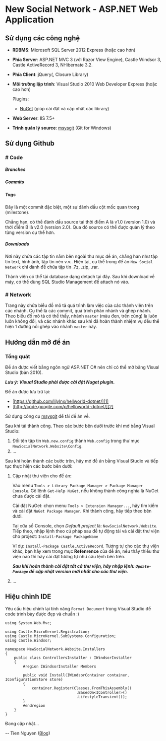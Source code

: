 ﻿New Social Network - ASP.NET Web Application
============================================

Sử dụng các công nghệ
---------------------

* __RDBMS__: Microsoft SQL Server 2012 Express (hoặc cao hơn)

* __Phía Server__: ASP.NET MVC 3 (với Razor View Engine),
  Castle Windsor 3, Castle ActiveRecord 3, NHibernate 3.2.

* __Phía Client__: jQuery(, Closure Library)

* __Môi trường lập trình__: Visual Studio 2010 Web Developer Express (hoặc cao hơn)

    Plugins:

    * [NuGet] \(giúp cài đặt và cập nhật các library\)

* __Web Server__: IIS 7.5+

* __Trình quản lý source__: [msysgit] \(Git for Windows\)


Sử dụng Github
--------------

### # Code

##### Branches

##### Commits

##### Tags

Đây là một commit đặc biệt, một sự đánh dấu cột mốc quan trong (milestone).

Chẳng hạn, có thể đánh dấu source tại thời điểm A là v1.0 (version 1.0)
và thời điểm B là v2.0 (version 2.0). Qua đó source có thể được quản lý
theo từng version cụ thể hơn.

##### Downloads

Nơi này chứa các tập tin nằm bên ngoài thư mục đề án, chẳng hạn như tập tin
text, hình ảnh, tập tin nén v.v..
Hiện tại, cụ thể trong đề án `New Social Network` chỉ dành để chứa tập tin
.7z, .zip, .rar.

Thành viên có thể tải database dạng detach tại đây. Sau khi download về máy,
có thể dùng SQL Studio Management để attach nó vào.

### # Network

Trang này chứa biểu đồ mô tả quá trình làm việc của các thành viên trên các nhánh.
Cụ thể là các commit, quá trình phân nhánh và ghép nhánh.
Theo biểu đồ mô tả có thể thấy, nhánh `master` (màu đen, trên cùng) là luôn luôn
không đổi, và các nhánh khác sau khi đã hoàn thành nhiệm vụ đều thể hiện
1 đường nối ghép vào nhánh `master` này.


Hướng dẫn mở đề án
------------------

### Tổng quát

Đề án được viết bằng ngôn ngữ ASP.NET C# nên chỉ có thể mở bằng Visual Studio (bản 2010).

__*Lưu ý: Visual Studio phải được cài đặt Nuget plugin.*__

Đề án được lưu trữ lại:

  * [https://github.com/lilylnx/hellworld-dotnet/][1]
  * [http://code.google.com/p/helloworld-dotnet/][2]

Sử dụng công cụ [msysgit] để tải đề án về.

Sau khi tải thành công. Theo các bước bên dưới trước khi mở bằng Visual Studio:

1. Đổi tên tập tin `Web.new.config` thành `Web.config` trong thư mục
   `NewSocialNetwork.Website\Config`.
2. ...

Sau khi hoàn thành các bước trên, hãy mở đề án bằng Visual Studio và tiếp tục
thực hiện các bước bên dưới:

1. Cập nhật thư viện cho đề án:

    Vào menu `Tools > Library Package Manager > Package Manager Console`.
    Gõ lệnh `Get-Help NuGet`, nếu không thành công nghĩa là NuGet chưa
    được cài đặt.
    
    Cài đặt NuGet: chọn menu `Tools > Extension Manager...`, hãy tìm kiếm
    và cài đặt `NuGet Package Manager`. Khi thành công, hãy tiếp theo bên dưới.
    
    Tại cửa sổ Console, chọn _Default project_ là: `NewSocialNetwork.Website`.
    Tiếp theo, nhập lệnh theo cú pháp sau để tự động tải và cài đặt thư viện
    cho project: `Install-Package PackageName`
    
    Ví dụ: `Install-Package Castle.ActiveRecord`.
    Tương tự cho các thư viện khác, bạn hãy xem trong mục __Refenrence__
    của đề án, nếu thấy thiếu thư viện nào thì hãy cài đặt tương tự như
    câu lệnh bên trên.
    
    __*Sau khi hoàn thành cài đặt tất cả thư viện, hãy nhập lệnh:
    `Update-Package` để cập nhật version mới nhất cho các thư viện.*__

2. ...


Hiệu chỉnh IDE
--------------

Yêu cầu hiệu chỉnh lại tính năng `Format Document` trong Visual Studio
để code trình bày được đẹp và chuẩn :)

    using System.Web.Mvc;

    using Castle.MicroKernel.Registration;
    using Castle.MicroKernel.SubSystems.Configuration;
    using Castle.Windsor;

    namespace NewSocialNetwork.Website.Installers
    {
        public class ControllersInstaller : IWindsorInstaller
        {
            #region IWindsorInstaller Members

            public void Install(IWindsorContainer container, IConfigurationStore store)
            {
                container.Register(Classes.FromThisAssembly()
                                    .BasedOn<IController>()
                                    .LifestyleTransient());
            }
            #endregion
        }
    }

Đang cập nhật...


--
Tien Nguyen ([Blog][tiennguyen-blog])


[1]: https://github.com/lilylnx/hellworld-dotnet/ "'helloworld-dotnet' trên Github"
[2]: http://code.google.com/p/helloworld-dotnet/ "'helloworld-dotnet' trên Google Code"
[msysgit]: http://code.google.com/p/msysgit/
[NuGet]: http://nuget.org
[tiennguyen-blog]: http://lilylnx.wordpress.com/ "Tien Nguyen - The Long Road"